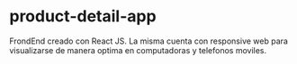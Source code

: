 # product-detail-app
FrondEnd creado con React JS. 
La misma cuenta con responsive web para visualizarse de manera optima en computadoras y telefonos moviles.
